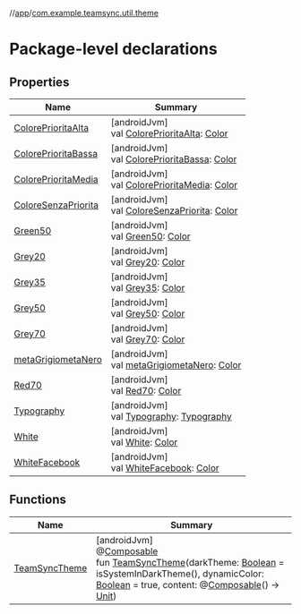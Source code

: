 //[app](../../index.md)/[com.example.teamsync.util.theme](index.md)

# Package-level declarations

## Properties

| Name | Summary |
|---|---|
| [ColorePrioritaAlta](-colore-priorita-alta.md) | [androidJvm]<br>val [ColorePrioritaAlta](-colore-priorita-alta.md): [Color](https://developer.android.com/reference/kotlin/androidx/compose/ui/graphics/Color.html) |
| [ColorePrioritaBassa](-colore-priorita-bassa.md) | [androidJvm]<br>val [ColorePrioritaBassa](-colore-priorita-bassa.md): [Color](https://developer.android.com/reference/kotlin/androidx/compose/ui/graphics/Color.html) |
| [ColorePrioritaMedia](-colore-priorita-media.md) | [androidJvm]<br>val [ColorePrioritaMedia](-colore-priorita-media.md): [Color](https://developer.android.com/reference/kotlin/androidx/compose/ui/graphics/Color.html) |
| [ColoreSenzaPriorita](-colore-senza-priorita.md) | [androidJvm]<br>val [ColoreSenzaPriorita](-colore-senza-priorita.md): [Color](https://developer.android.com/reference/kotlin/androidx/compose/ui/graphics/Color.html) |
| [Green50](-green50.md) | [androidJvm]<br>val [Green50](-green50.md): [Color](https://developer.android.com/reference/kotlin/androidx/compose/ui/graphics/Color.html) |
| [Grey20](-grey20.md) | [androidJvm]<br>val [Grey20](-grey20.md): [Color](https://developer.android.com/reference/kotlin/androidx/compose/ui/graphics/Color.html) |
| [Grey35](-grey35.md) | [androidJvm]<br>val [Grey35](-grey35.md): [Color](https://developer.android.com/reference/kotlin/androidx/compose/ui/graphics/Color.html) |
| [Grey50](-grey50.md) | [androidJvm]<br>val [Grey50](-grey50.md): [Color](https://developer.android.com/reference/kotlin/androidx/compose/ui/graphics/Color.html) |
| [Grey70](-grey70.md) | [androidJvm]<br>val [Grey70](-grey70.md): [Color](https://developer.android.com/reference/kotlin/androidx/compose/ui/graphics/Color.html) |
| [metaGrigiometaNero](meta-grigiometa-nero.md) | [androidJvm]<br>val [metaGrigiometaNero](meta-grigiometa-nero.md): [Color](https://developer.android.com/reference/kotlin/androidx/compose/ui/graphics/Color.html) |
| [Red70](-red70.md) | [androidJvm]<br>val [Red70](-red70.md): [Color](https://developer.android.com/reference/kotlin/androidx/compose/ui/graphics/Color.html) |
| [Typography](-typography.md) | [androidJvm]<br>val [Typography](-typography.md): [Typography](https://developer.android.com/reference/kotlin/androidx/compose/material3/Typography.html) |
| [White](-white.md) | [androidJvm]<br>val [White](-white.md): [Color](https://developer.android.com/reference/kotlin/androidx/compose/ui/graphics/Color.html) |
| [WhiteFacebook](-white-facebook.md) | [androidJvm]<br>val [WhiteFacebook](-white-facebook.md): [Color](https://developer.android.com/reference/kotlin/androidx/compose/ui/graphics/Color.html) |

## Functions

| Name | Summary |
|---|---|
| [TeamSyncTheme](-team-sync-theme.md) | [androidJvm]<br>@[Composable](https://developer.android.com/reference/kotlin/androidx/compose/runtime/Composable.html)<br>fun [TeamSyncTheme](-team-sync-theme.md)(darkTheme: [Boolean](https://kotlinlang.org/api/latest/jvm/stdlib/kotlin/-boolean/index.html) = isSystemInDarkTheme(), dynamicColor: [Boolean](https://kotlinlang.org/api/latest/jvm/stdlib/kotlin/-boolean/index.html) = true, content: @[Composable](https://developer.android.com/reference/kotlin/androidx/compose/runtime/Composable.html)() -&gt; [Unit](https://kotlinlang.org/api/latest/jvm/stdlib/kotlin/-unit/index.html)) |
